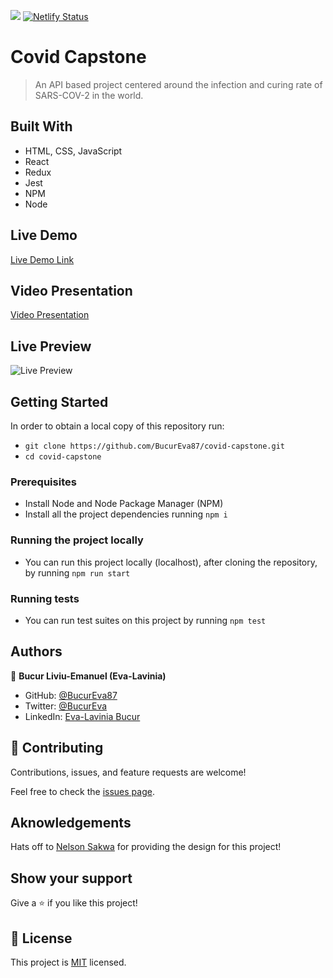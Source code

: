 ![](https://img.shields.io/badge/Microverse-blueviolet)
[![Netlify Status](https://api.netlify.com/api/v1/badges/e6412c78-4e7b-4ed1-8194-45605f6b6dfe/deploy-status)](https://app.netlify.com/sites/covid-capstone/deploys)

# Covid Capstone

> An API based project centered around the infection and curing rate of SARS-COV-2 in the world.


## Built With

- HTML, CSS, JavaScript
- React
- Redux
- Jest
- NPM
- Node

## Live Demo

[Live Demo Link](https://covid-capstone.netlify.app/)

## Video Presentation

[Video Presentation](https://www.loom.com/share/0933d4604c8d420f9dc3e234e8b78cfd)

## Live Preview

![Live Preview](https://i.postimg.cc/k4z9PCc4/Screenshot-from-2022-10-23-00-53-22.png)


## Getting Started

In order to obtain a local copy of this repository run:

- `git clone https://github.com/BucurEva87/covid-capstone.git`
- `cd covid-capstone`

### Prerequisites

- Install Node and Node Package Manager (NPM)
- Install all the project dependencies running `npm i`

### Running the project locally

- You can run this project locally (localhost), after cloning the repository, by running `npm run start`

### Running tests

- You can run test suites on this project by running `npm test`

## Authors

👤 **Bucur Liviu-Emanuel (Eva-Lavinia)**

- GitHub: [@BucurEva87](https://github.com/BucurEva87)
- Twitter: [@BucurEva](https://twitter.com/BucurEva)
- LinkedIn: [Eva-Lavinia Bucur](https://www.linkedin.com/in/eva-lavinia-bucur-89626b1b7)

## 🤝 Contributing

Contributions, issues, and feature requests are welcome!

Feel free to check the [issues page](../../issues/).

## Aknowledgements

Hats off to [Nelson Sakwa](https://www.behance.net/sakwadesignstudio) for providing the design for this project!

## Show your support

Give a ⭐️ if you like this project!

## 📝 License

This project is [MIT](./LICENSE) licensed.

